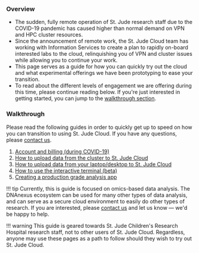 ### Overview

* The sudden, fully remote operation of St. Jude research staff due to the COVID-19 pandemic has caused higher than normal demand on VPN and HPC cluster resources. 
* Since the announcement of remote work, the St. Jude Cloud team has working with Information Services to create a plan to rapidly on-board interested labs to the cloud, relinquishing you of VPN and cluster issues while allowing you to continue your work. 
* This page serves as a guide for how you can quickly try out the cloud and what experimental offerings we have been prototyping to ease your transition.
* To read about the different levels of engagement we are offering during this time, please continue reading below. If you're just interested in getting started, you can jump to the [walkthrough section](#walkthrough).

### Walkthrough

Please read the following guides in order to quickly get up to speed on how you can transition to using St. Jude Cloud. If you have any questions, please [contact us](mailto:support@stjude.cloud).

1. [Account and billing (during COVID-19)](./accounts-and-billing.md)
2. [How to upload data from the cluster to St. Jude Cloud](./upload-cluster.md)
3. [How to upload data from your laptop/desktop to St. Jude Cloud](./upload-local.md)
4. [How to use the interactive terminal (beta)](./interactive-terminal.md)
5. [Creating a production grade analysis app](./create-an-app.md)

!!! tip 
    Currently, this is guide is focused on omics-based data analysis. The DNAnexus ecosystem can be used for many other types of data analysis, and can serve as a secure cloud environment to easily do other types of research. If you are interested, please [contact us](mailto:support@stjude.cloud) and let us know — we'd be happy to help.

!!! warning
    This guide is geared towards St. Jude Children's Research Hospital research staff, not to other users of St. Jude Cloud. Regardless, anyone may use these pages as a path to follow should they wish to try out St. Jude Cloud.